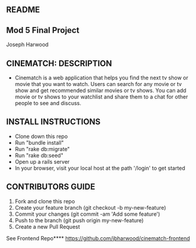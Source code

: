 ## README

## Mod 5 Final Project
Joseph Harwood

## CINEMATCH: DESCRIPTION
- Cinematch is a web application that helps you find the next tv show or movie that you want to watch. Users can search for any movie or tv show and get recommended similar movies or tv shows. You can add movie or tv shows to your watchlist and share them to a chat for other people to see and discuss.

## INSTALL INSTRUCTIONS
- Clone down this repo
- Run "bundle install"
- Run "rake db:migrate"
- Run "rake db:seed"
- Open up a rails server
- In your browser, visit your local host at the path '/login' to get started

## CONTRIBUTORS GUIDE
1. Fork and clone this repo
2. Create your feature branch (git checkout -b my-new-feature)
3. Commit your changes (git commit -am 'Add some feature')
4. Push to the branch (git push origin my-new-feature)
5. Create a new Pull Request

See Frontend Repo**** https://github.com/jbharwood/cinematch-frontend

